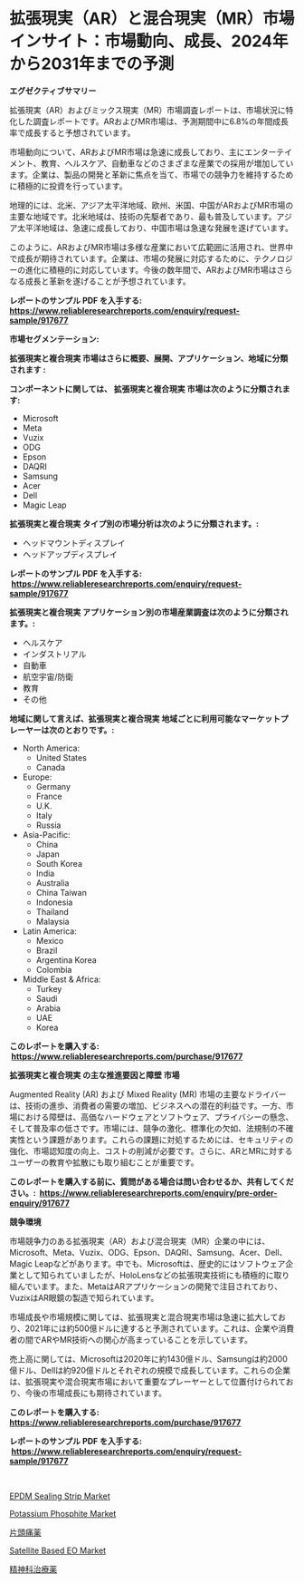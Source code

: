 <p><h1>拡張現実（AR）と混合現実（MR）市場インサイト：市場動向、成長、2024年から2031年までの予測</h1></p><p><strong>エグゼクティブサマリー</strong></p>
<p><p>拡張現実（AR）およびミックス現実（MR）市場調査レポートは、市場状況に特化した調査レポートです。ARおよびMR市場は、予測期間中に6.8%の年間成長率で成長すると予想されています。</p><p>市場動向について、ARおよびMR市場は急速に成長しており、主にエンターテイメント、教育、ヘルスケア、自動車などのさまざまな産業での採用が増加しています。企業は、製品の開発と革新に焦点を当て、市場での競争力を維持するために積極的に投資を行っています。</p><p>地理的には、北米、アジア太平洋地域、欧州、米国、中国がARおよびMR市場の主要な地域です。北米地域は、技術の先駆者であり、最も普及しています。アジア太平洋地域は、急速に成長しており、中国市場は急速な発展を遂げています。</p><p>このように、ARおよびMR市場は多様な産業において広範囲に活用され、世界中で成長が期待されています。企業は、市場の発展に対応するために、テクノロジーの進化に積極的に対応しています。今後の数年間で、ARおよびMR市場はさらなる成長と革新を遂げることが予想されています。</p></p>
<p><strong>レポートのサンプル PDF を入手する: <a href="https://www.reliableresearchreports.com/enquiry/request-sample/917677">https://www.reliableresearchreports.com/enquiry/request-sample/917677</a></strong></p>
<p><strong>市場セグメンテーション:</strong></p>
<p><strong> 拡張現実と複合現実 市場はさらに概要、展開、アプリケーション、地域に分類されます :</strong></p>
<p><strong>コンポーネントに関しては、 拡張現実と複合現実 市場は次のように分類されます: &nbsp;</strong></p>
<p><ul><li>Microsoft</li><li>Meta</li><li>Vuzix</li><li>ODG</li><li>Epson</li><li>DAQRI</li><li>Samsung</li><li>Acer</li><li>Dell</li><li>Magic Leap</li></ul></p>
<p><strong> 拡張現実と複合現実 タイプ別の市場分析は次のように分類されます。:</strong></p>
<p><ul><li>ヘッドマウントディスプレイ</li><li>ヘッドアップディスプレイ</li></ul></p>
<p><strong>レポートのサンプル PDF を入手する: &nbsp;<a href="https://www.reliableresearchreports.com/enquiry/request-sample/917677">https://www.reliableresearchreports.com/enquiry/request-sample/917677</a></strong></p>
<p><strong> 拡張現実と複合現実 アプリケーション別の市場産業調査は次のように分類されます。:</strong></p>
<p><ul><li>ヘルスケア</li><li>インダストリアル</li><li>自動車</li><li>航空宇宙/防衛</li><li>教育</li><li>その他</li></ul></p>
<p><strong>地域に関して言えば、拡張現実と複合現実 地域ごとに利用可能なマーケットプレーヤーは次のとおりです。:</strong></p>
<p><ul>
    <li>
        North America:
        <ul>
            <li>United States</li>
            <li>Canada</li>
        </ul>
    </li>
    <li>
        Europe:
        <ul>
            <li>Germany</li>
            <li>France</li>
            <li>U.K.</li>
            <li>Italy</li>
            <li>Russia</li>
        </ul>
    </li>
    <li>
        Asia-Pacific:
        <ul>
            <li>China</li>
            <li>Japan</li>
            <li>South Korea</li>
            <li>India</li>
            <li>Australia</li>
            <li>China Taiwan</li>
            <li>Indonesia</li>
            <li>Thailand</li>
            <li>Malaysia</li>
        </ul>
    </li>
    <li>
        Latin America:
        <ul>
            <li>Mexico</li>
            <li>Brazil</li>
            <li>Argentina Korea</li>
            <li>Colombia</li>
        </ul>
    </li>
    <li>
        Middle East & Africa:
        <ul>
            <li>Turkey</li>
            <li>Saudi</li>
            <li>Arabia</li>
            <li>UAE</li>
            <li>Korea</li>
        </ul>
    </li>
    </ul></p>
<p><strong>このレポートを購入する: &nbsp;<a href="https://www.reliableresearchreports.com/purchase/917677">https://www.reliableresearchreports.com/purchase/917677</a></strong></p>
<p><strong>拡張現実と複合現実 の主な推進要因と障壁 市場</strong></p>
<p><p>Augmented Reality (AR) および Mixed Reality (MR) 市場の主要なドライバーは、技術の進歩、消費者の需要の増加、ビジネスへの潜在的利益です。一方、市場における障壁は、高価なハードウェアとソフトウェア、プライバシーの懸念、そして普及率の低さです。市場には、競争の激化、標準化の欠如、法規制の不確実性という課題があります。これらの課題に対処するためには、セキュリティの強化、市場認知度の向上、コストの削減が必要です。さらに、ARとMRに対するユーザーの教育や拡散にも取り組むことが重要です。</p></p>
<p><strong>このレポートを購入する前に、質問がある場合は問い合わせるか、共有してください。:&nbsp; <a href="https://www.reliableresearchreports.com/enquiry/pre-order-enquiry/917677">https://www.reliableresearchreports.com/enquiry/pre-order-enquiry/917677</a></strong></p>
<p><strong>競争環境</strong></p>
<p><p>市場競争力のある拡張現実（AR）および混合現実（MR）企業の中には、Microsoft、Meta、Vuzix、ODG、Epson、DAQRI、Samsung、Acer、Dell、Magic Leapなどがあります。中でも、Microsoftは、歴史的にはソフトウェア企業として知られていましたが、HoloLensなどの拡張現実技術にも積極的に取り組んでいます。また、MetaはARアプリケーションの開発で注目されており、VuzixはAR眼鏡の製造で知られています。</p><p>市場成長や市場規模に関しては、拡張現実と混合現実市場は急速に拡大しており、2021年には約500億ドルに達すると予測されています。これは、企業や消費者の間でARやMR技術への関心が高まっていることを示しています。</p><p>売上高に関しては、Microsoftは2020年に約1430億ドル、Samsungは約2000億ドル、Dellは約920億ドルとそれぞれの規模で成長しています。これらの企業は、拡張現実や混合現実市場において重要なプレーヤーとして位置付けられており、今後の市場成長にも期待されています。</p></p>
<p><strong>このレポートを購入する: &nbsp; <a href="https://www.reliableresearchreports.com/purchase/917677">https://www.reliableresearchreports.com/purchase/917677</a></strong></p>
<p><strong>レポートのサンプル PDF を入手する: &nbsp;<a href="https://www.reliableresearchreports.com/enquiry/request-sample/917677">https://www.reliableresearchreports.com/enquiry/request-sample/917677</a></strong><strong></strong></p>
<p>&nbsp;</p>
<p><p><a href="https://view.publitas.com/reportprime-1/global-epdm-sealing-strip-market-by-types-applications-and-major-players-with-regional-growth-rate-analysis-and-development-situation-from-2024-to-2031/">EPDM Sealing Strip Market</a></p><p><a href="https://view.publitas.com/reportprime-1/potassium-phosphite-market-share-market-new-trends-analysis-report-by-type-by-application-by-end-use-by-region-and-segment-forecasts-2024-2031/">Potassium Phosphite Market</a></p><p><a href="https://medium.com/@suysuyheng/%E7%89%87%E9%A0%AD%E7%97%9B%E8%96%AC%E5%B8%82%E5%A0%B4%E8%AA%BF%E6%9F%BB%E3%83%AC%E3%83%9D%E3%83%BC%E3%83%88-%E3%81%9D%E3%81%AE%E6%AD%B4%E5%8F%B2%E3%81%A8%E4%BA%88%E6%B8%AC2031%E5%B9%B4%E3%81%BE%E3%81%A7%E3%81%AE2024-598b08a9027c">片頭痛薬</a></p><p><a href="https://funky-papaya-cf4.notion.site/Satellite-Based-EO-Market-Size-Growth-and-Forecast-from-2024-2031-2c56ce4d1f554f2ab229514391999e41">Satellite Based EO Market</a></p><p><a href="https://medium.com/@suysuyheng/%E7%B2%BE%E7%A5%9E%E5%8C%BB%E5%AD%A6%E8%96%AC%E5%B8%82%E5%A0%B4-2031%E5%B9%B4%E3%81%BE%E3%81%A7%E3%81%AE%E3%83%88%E3%83%AC%E3%83%B3%E3%83%89-%E4%BA%88%E6%B8%AC-%E7%AB%B6%E4%BA%89%E5%88%86%E6%9E%90-2d6dbc3d8680">精神科治療薬</a></p></p>